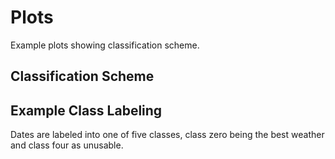 # Plots

Example plots showing classification scheme.

## Classification Scheme

## Example Class Labeling

Dates are labeled into one of five classes, class zero being the best weather
and class four as unusable.



